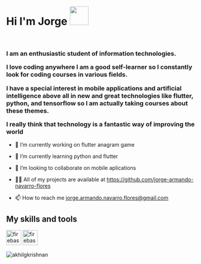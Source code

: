 
<h1> Hi I'm Jorge 
<img src="https://raw.githubusercontent.com/iampavangandhi/iampavangandhi/master/gifs/Hi.gif" width="50">
</h1>
             

<h3>I am an enthusiastic student of information technologies.

I love coding anywhere
I am a good self-learner so I constantly look for coding courses in various fields.

I have a special interest in mobile applications and artificial intelligence above all in new and great technologies like flutter, python, and tensorflow so I am actually taking courses about these themes.

I really think that technology is a fantastic way of improving the world </h3>


- 🔭 I’m currently working on flutter anagram game

- 🌱 I’m currently learning python and flutter

- 👯 I’m looking to collaborate on mobile aplications

- 👨‍💻 All of my projects are available at https://github.com/jorge-armando-navarro-flores

- 📫 How to reach me jorge.armando.navarro.flores@gmail.com

<h2> My skills and tools </h2>
<p>
  
  <img src="https://www.vectorlogo.zone/logos/python/python-icon.svg" alt="firebase" width="40" height="40"/>
  <img src="https://www.vectorlogo.zone/logos/flutterio/flutterio-icon.svg" alt="firebase" width="40" height="40"/> 
  <!--<img src="https://www.vectorlogo.zone/logos/firebase/firebase-icon.svg" alt="firebase" width="40" height="40"/> 
  <img src="https://www.vectorlogo.zone/logos/pocoo_flask/pocoo_flask-icon.svg" alt="flask" width="40" height="40"/> 
  <img src="https://www.vectorlogo.zone/logos/google_cloud/google_cloud-icon.svg" alt="gcp" width="40" height="40"/> -->
</p>

<img align="left" src="https://github-readme-stats.vercel.app/api/top-langs/?username=jorge-armando-navarro-flores&layout=compact&hide=html,Jupyter Notebook" alt="akhilgkrishnan" />

